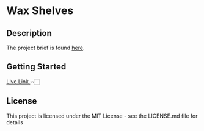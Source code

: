 # Wax Shelves

## Description

The project brief is found <a href="https://www.theodinproject.com/lessons/nodejs-inventory-application">here</a>.

## Getting Started

<a href="https://wax-shelves.fly.dev" target="_blank"> Live Link </a> 👈🏻
<br/>

## License

This project is licensed under the MIT License - see the LICENSE.md file for details
